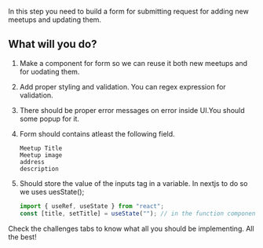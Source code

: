 In this step you need to build a form for submitting request for adding new meetups and updating them.

## What will you do?

1. Make a component for form so we can reuse it both new meetups and for uodating them.

2. Add proper styling and validation. You can regex expression for validation.

3. There should be proper error messages on error inside UI.You should some popup for it.

4. Form should contains atleast the following field.

   ```
   Meetup Title
   Meetup image
   address
   description
   ```

5. Should store the value of the inputs tag in a variable. In nextjs to do so we uses uesState();

   ```javascript
   import { useRef, useState } from "react";
   const [title, setTitle] = useState(""); // in the function component
   ```
Check the challenges tabs to know what all you should be implementing. All the best!
